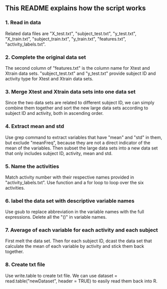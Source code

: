 ## This README explains how the script works
### 1. Read in data
Related data files are "X_test.txt", "subject_test.txt", "y_test.txt", "X_train.txt", "subject_train.txt", "y_train.txt", "features.txt", "activity_labels.txt".
### 2. Complete the original data set
The second column of "features.txt" is the column name for Xtest and Xtrain data sets. "subject_test.txt" and "y_test.txt" provide subject ID and activity type for Xtest and Xtrain data sets.
### 3. Merge Xtest and Xtrain data sets into one data set
Since the two data sets are related to different subject ID, we can simply combine them together and sort the new large data sets according to subject ID and activity, both in ascending order.
### 4. Extract mean and std 
Use grep command to extract variables that have "mean" and "std" in them, but exclude "meanFreq", because they are not a direct indicator of the mean of the variables. Then subset the large data sets into a new data set that only includes subject ID, activity, mean and std.
### 5. Name the activities
Match activity number with their respective names provided in "activity_labels.txt". Use function and a for loop to loop over the six activities. 
### 6. label the data set with descriptive variable names
Use gsub to replace abbreviation in the variable names with the full expressions. Delete all the "()" in variable names. 
### 7. Average of each variable for each activity and each subject
First melt the data set. Then for each subject ID, dcast the data set that calculate the mean of each variable by activity and stick them back together. 
### 8. Create txt file
Use write.table to create txt file. We can use 
dataset = read.table("newDataset", header = TRUE)
to easily read them back into R. 
